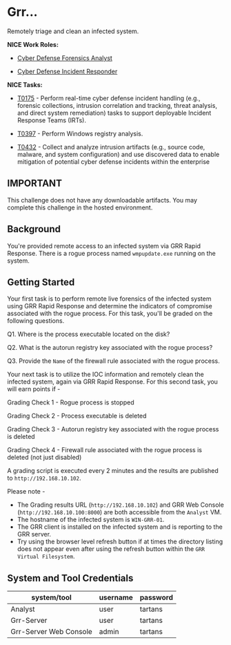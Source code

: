 # Grr... 

Remotely triage and clean an infected system.

**NICE Work Roles:**

- [Cyber Defense Forensics Analyst](https://niccs.cisa.gov/workforce-development/nice-framework/workroles?name=Cyber+Defense+Forensics+Analyst&id=All)

- [Cyber Defense Incident Responder](https://niccs.cisa.gov/workforce-development/nice-framework/workroles?name=Cyber+Defense+Incident+Responder&id=All)


**NICE Tasks:**
- [T0175](https://niccs.cisa.gov/workforce-development/nice-framework/tasks?id=T0175&description=All) - Perform real-time cyber defense incident handling (e.g., forensic collections, intrusion correlation and tracking, threat analysis, and direct system remediation) tasks to support deployable Incident Response Teams (IRTs).

- [T0397](https://niccs.cisa.gov/workforce-development/nice-framework/tasks?id=T0397&description=All) - Perform Windows registry analysis.

- [T0432](https://niccs.cisa.gov/workforce-development/nice-framework/tasks?id=T0432&description=All) - Collect and analyze intrusion artifacts (e.g., source code, malware, and system configuration) and use discovered data to enable mitigation of potential cyber defense incidents within the enterprise

<!-- cut -->

## IMPORTANT

This challenge does not have any downloadable artifacts. You may complete this challenge in the hosted environment. 

## Background
You're provided remote access to an infected system via GRR Rapid Response.  There is a rogue process named `wmpupdate.exe` running on the system.

## Getting Started
Your first task is to perform remote live forensics of the infected system using GRR Rapid Response and determine the indicators of compromise associated with the rogue process. For this task, you'll be graded on the following questions. 

Q1. Where is the process executable located on the disk?

Q2. What is the autorun registry key associated with the rogue process?

Q3. Provide the `Name` of the firewall rule associated with the rogue process.

Your next task is to utilize the IOC information and remotely clean the infected system, again via GRR Rapid Response. For this second task, you will earn points if -

Grading Check 1 - Rogue process is stopped

Grading Check 2 - Process executable is deleted

Grading Check 3 - Autorun registry key associated with the rogue process is deleted

Grading Check 4 - Firewall rule associated with the rogue process is deleted (not just disabled)

A grading script is executed every 2 minutes and the results are published to `http://192.168.10.102`.

Please note -
* The Grading results URL (`http://192.168.10.102`) and GRR Web Console (`http://192.168.10.100:8000`) are both accessible from the `Analyst` VM.
* The hostname of the infected system is `WIN-GRR-01`.
* The GRR client is installed on the infected system and is reporting to the GRR server.
* Try using the browser level refresh button if at times  the directory listing does not appear even after using the refresh button within the `GRR Virtual Filesystem`.

## System and Tool Credentials
| system/tool | username | password |
|-------------|----------|----------|
| Analyst  | user     | tartans  |
| Grr-Server     | user     | tartans  |
| Grr-Server Web Console       | admin    | tartans  |
